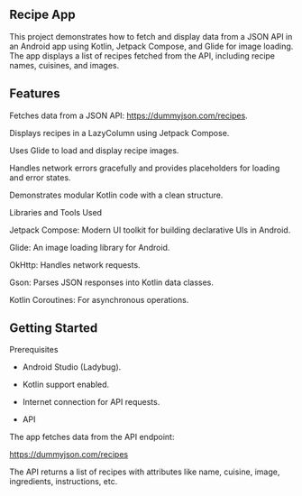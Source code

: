 ## Recipe App

This project demonstrates how to fetch and display data from a JSON API in an Android app using Kotlin, Jetpack Compose, and Glide for image loading. The app displays a list of recipes fetched from the API, including recipe names, cuisines, and images.

## Features

Fetches data from a JSON API: https://dummyjson.com/recipes.

Displays recipes in a LazyColumn using Jetpack Compose.

Uses Glide to load and display recipe images.

Handles network errors gracefully and provides placeholders for loading and error states.

Demonstrates modular Kotlin code with a clean structure.

Libraries and Tools Used

Jetpack Compose: Modern UI toolkit for building declarative UIs in Android.

Glide: An image loading library for Android.

OkHttp: Handles network requests.

Gson: Parses JSON responses into Kotlin data classes.

Kotlin Coroutines: For asynchronous operations.

## Getting Started

Prerequisites

* Android Studio (Ladybug).

* Kotlin support enabled.

* Internet connection for API requests.

* API

The app fetches data from the API endpoint:

https://dummyjson.com/recipes

The API returns a list of recipes with attributes like name, cuisine, image, ingredients, instructions, etc.
